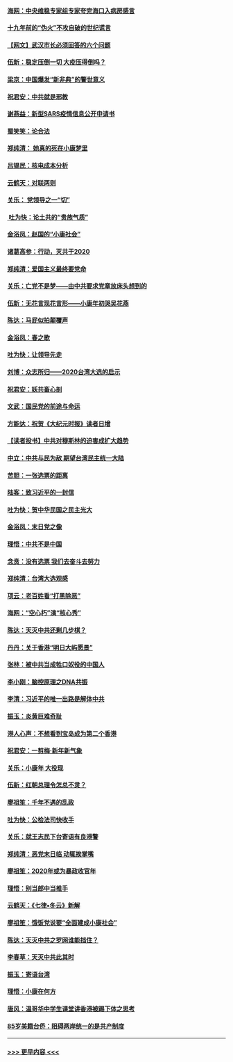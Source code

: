 #### [海网：中央维稳专家组专家夸完海口入病房感言](../pages/nsc993/n11815138.md?t=01231833) 
#### [十九年前的“伪火”不攻自破的世纪谎言](../pages/nsc993/n11813238.md?t=01231833) 
#### [【网文】武汉市长必须回答的六个问题](../pages/nsc993/n11813848.md?t=01231833) 
#### [伍新：稳定压倒一切 大疫压得倒吗？](../pages/nsc993/n11812634.md?t=01231833) 
#### [梁京：中国爆发“新非典”的警世意义](../pages/nsc993/n11812554.md?t=01231833) 
#### [祝君安：中共就是邪教](../pages/nsc993/n11812431.md?t=01231833) 
#### [谢燕益：新型SARS疫情信息公开申请书](../pages/nsc993/n11808840.md?t=01231833) 
#### [蜀笑笑：论合法](../pages/nsc993/n11808064.md?t=01231833) 
#### [郑纯清： 她真的死在小康梦里](../pages/nsc993/n11806623.md?t=01231833) 
#### [吕锡民：核电成本分析](../pages/nsc993/n11806284.md?t=01231833) 
#### [云鹤天：对联两则](../pages/nsc993/n11805957.md?t=01231833) 
#### [关乐： 党领导之一“切”](../pages/nsc993/n11804505.md?t=01231833) 
#### [ 吐为快：论土共的“贵族气质”](../pages/nsc993/n11804490.md?t=01231833) 
#### [金浴凤：赵国的“小康社会”](../pages/nsc993/n11804452.md?t=01231833) 
#### [诸葛高参：行动，灭共于2020](../pages/nsc993/n11804120.md?t=01231833) 
#### [郑纯清：爱国主义最终要党命](../pages/nsc993/n11802197.md?t=01231833) 
#### [关乐：亡党不是梦——由中共要求党章放床头想到的](../pages/nsc993/n11802156.md?t=01231833) 
#### [伍新：无花言现花言形——小康年初哭吴花燕](../pages/nsc993/n11800044.md?t=01231833) 
#### [陈达：马屁似拍颠覆声](../pages/nsc993/n11800010.md?t=01231833) 
#### [金浴凤：春之歌](../pages/nsc993/n11797687.md?t=01231833) 
#### [吐为快：让领导先走](../pages/nsc993/n11797512.md?t=01231833) 
#### [刘博：众志所归——2020台湾大选的启示](../pages/nsc993/n11796878.md?t=01231833) 
#### [祝君安：妖共畜心剖](../pages/nsc993/n11794273.md?t=01231833) 
#### [文武：国民党的前途与命运](../pages/nsc993/n11794198.md?t=01231833) 
#### [方能达：祝贺《大纪元时报》读者日增](../pages/nsc993/n11793807.md?t=01231833) 
#### [【读者投书】中共对穆斯林的迫害成扩大趋势](../pages/nsc993/n11791371.md?t=01231833) 
#### [中立：中共与民为敌 期望台湾民主统一大陆](../pages/nsc993/n11790392.md?t=01231833) 
#### [苦胆：一张选票的距离](../pages/nsc993/n11788914.md?t=01231833) 
#### [陆客：致习近平的一封信](../pages/nsc993/n11788867.md?t=01231833) 
#### [吐为快：贺中华民国之民主光大](../pages/nsc993/n11788618.md?t=01231833) 
#### [金浴凤：末日党之像](../pages/nsc993/n11787475.md?t=01231833) 
#### [理悟：中共不是中国](../pages/nsc993/n11787463.md?t=01231833) 
#### [念贲：没有选票  我们去奋斗去努力](../pages/nsc993/n11787398.md?t=01231833) 
#### [郑纯清：台湾大选观感](../pages/nsc993/n11786210.md?t=01231833) 
#### [项云：老百姓看“打黑除恶”](../pages/nsc993/n11785398.md?t=01231833) 
#### [海网：“空心朽”演“核心秀”](../pages/nsc993/n11783874.md?t=01231833) 
#### [陈达：天灭中共还剩几步棋？](../pages/nsc993/n11783719.md?t=01231833) 
#### [丹丹：关于香港“明日大屿愿景”](../pages/nsc993/n11783273.md?t=01231833) 
#### [张林：被中共当成牲口奴役的中国人](../pages/nsc993/n11782397.md?t=01231833) 
#### [李小刚：脑控原理之DNA共振](../pages/nsc993/n11780962.md?t=01231833) 
#### [李清：习近平的唯一出路是解体中共](../pages/nsc993/n11780866.md?t=01231833) 
#### [振玉：炎黄巨难奇耻](../pages/nsc993/n11779632.md?t=01231833) 
#### [港人心声：不想看到宝岛成为第二个香港](../pages/nsc993/n11778817.md?t=01231833) 
#### [祝君安：一剪梅‧新年新气象](../pages/nsc993/n11776340.md?t=01231833) 
#### [关乐：小康年 大役现](../pages/nsc993/n11774213.md?t=01231833) 
#### [伍新：红朝总理令怎总不灵？](../pages/nsc993/n11770813.md?t=01231833) 
#### [廖祖笙：千年不遇的乱政](../pages/nsc993/n11770373.md?t=01231833) 
#### [吐为快：公检法司快收手](../pages/nsc993/n11770359.md?t=01231833) 
#### [关乐：就王志民下台寄语有良港警](../pages/nsc993/n11769903.md?t=01231833) 
#### [郑纯清：恶党末日临 动辄挨掌嘴](../pages/nsc993/n11769356.md?t=01231833) 
#### [廖祖笙：2020年或为暴政收官年](../pages/nsc993/n11768216.md?t=01231833) 
#### [理悟：别当郎中当推手](../pages/nsc993/n11768243.md?t=01231833) 
#### [云鹤天：《七律▪冬云》新解](../pages/nsc993/n11768204.md?t=01231833) 
#### [廖祖笙：饿饭党说要“全面建成小康社会”](../pages/nsc993/n11767482.md?t=01231833) 
#### [陈达：天灭中共之罗网谁能挡住？](../pages/nsc993/n11767465.md?t=01231833) 
#### [李春草：天灭中共此其时](../pages/nsc993/n11767452.md?t=01231833) 
#### [振玉：寄语台湾](../pages/nsc993/n11767432.md?t=01231833) 
#### [理悟：小康在何方](../pages/nsc993/n11767394.md?t=01231833) 
#### [唐风：温哥华中学生课堂讲香港被踢下体之思考](../pages/nsc993/n11766848.md?t=01231833) 
#### [85岁美籍台侨：阻碍两岸统一的是共产制度](../pages/nsc993/n11765043.md?t=01231833) 

----
#### [ >>> 更早内容 <<< ](../indexes/nsc993-earlier.md)
